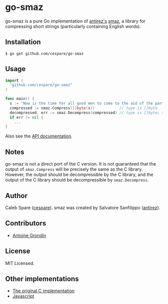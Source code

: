 # go-smaz

go-smaz is a pure Go implementation of [antirez's](https://github.com/antirez)
[smaz](https://github.com/antirez/smaz), a library for compressing short strings (particularly containing
English words).

## Installation

    $ go get github.com/cespare/go-smaz

## Usage

``` go
import (
  "github.com/cespare/go-smaz"
)

func main() {
  s := "Now is the time for all good men to come to the aid of the party."
  compressed := smaz.Compress([]byte(s))           // type is []byte
  decompressed, err := smaz.Decompress(compressed) // type is []byte; string(decompressed) == s
  if err != nil {
    ...
}
```

Also see the [API documentation](http://godoc.org/github.com/cespare/go-smaz).

## Notes

go-smaz is not a direct port of the C version. It is not guaranteed that the output of `smaz.Compress` will be
precisely the same as the C library. However, the output should be decompressible by the C library, and the
output of the C library should be decompressible by `smaz.Decompress`.

## Author

Caleb Spare ([cespare](https://github.com/cespare)). smaz was created by Salvatore Sanfilippo
([antirez](https://github.com/antirez)).

## Contributors

* [Antoine Grondin](https://github.com/aybabtme)

## License

MIT Licensed.

## Other implementations

* [The original C implementation](https://github.com/antirez/smaz)
* [Javascript](https://npmjs.org/package/smaz)
